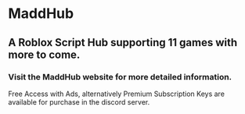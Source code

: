 # MaddHub

## A Roblox Script Hub supporting 11 games with more to come.
### Visit the MaddHub website for more detailed information.

Free Access with Ads, alternatively Premium Subscription Keys are available for purchase in the discord server.
